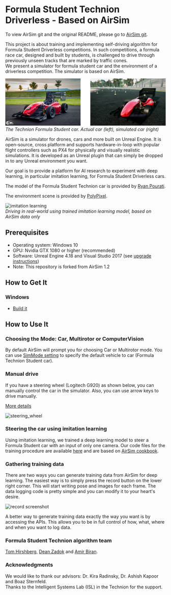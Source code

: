 # Formula Student Technion Driverless - Based on AirSim

To view AirSim git and the original README, please go to [AirSim git](https://github.com/Microsoft/AirSim).

This project is about training and implementing self-driving algorithm for Formula Student Driverless competitions. In such competitions, a formula race car, designed and built by students, is challenged to drive through previously unseen tracks that are marked by traffic cones.  
We present a simulator for formula student car and the environment of a driverless competition. The simulator is based on AirSim.  

![technion_formula_car](docs/images/technion_formula_car.png)  
*The Technion Formula Student car. Actual car (left), simulated car (right)*  

AirSim is a simulator for drones, cars and more built on Unreal Engine. It is open-source, cross platform and supports hardware-in-loop with popular flight controllers such as PX4 for physically and visually realistic simulations. It is developed as an Unreal plugin that can simply be dropped in to any Unreal environment you want.  

Our goal is to provide a platform for AI research to experiment with deep learning, in particular imitation learning, for Formula Student Driverless cars.  

The model of the Formula Student Technion car is provided by [Ryan Pourati](https://www.linkedin.com/in/ryanpo).

The environment scene is provided by [PolyPixel](https://www.polypixel3d.com/).

![imitation learning](docs/images/imitation_learning_real_example.gif)  
*Driving in real-world using trained imitation learning model, based on AirSim data only*  

## Prerequisites

* Operating system: Windows 10
* GPU: Nvidia GTX 1080 or higher (recommended)
* Software: Unreal Engine 4.18 and Visual Studio 2017 (see [upgrade instructions](docs/unreal_upgrade.md))
* Note: This repository is forked from AirSim 1.2

## How to Get It

### Windows
* [Build it](docs/build_FSTDriverless_windows.md)

## How to Use It

### Choosing the Mode: Car, Multirotor or ComputerVision
By default AirSim will prompt you for choosing Car or Multirotor mode. You can use [SimMode setting](docs/settings.md#simmode) to specify the default vehicle to car (Formula Technion Student car).

### Manual drive

If you have a steering wheel (Logitech G920) as shown below, you can manually control the car in the simulator. Also, you can use arrow keys to drive manually.

[More details](docs/steering_wheel_installation.md)

![steering_wheel](docs/images/steering_wheel.gif)

### Steering the car using imitation learning

Using imitation learning, we trained a deep learning model to steer a Formula Student car with an input of only one camera. Our code files for the training procedure are available [here](https://github.com/FSTDriverless/AirSim/tree/master/PythonClient/imitation_learning) and are based on [AirSim cookbook](https://github.com/Microsoft/AutonomousDrivingCookbook).


### Gathering training data

There are two ways you can generate training data from AirSim for deep learning. The easiest way is to simply press the record button on the lower right corner. This will start writing pose and images for each frame. The data logging code is pretty simple and you can modify it to your heart's desire.

![record screenshot](docs/images/record_data.png)

A better way to generate training data exactly the way you want is by accessing the APIs. This allows you to be in full control of how, what, where and when you want to log data. 

### Formula Student Technion algorithm team

[Tom Hirshberg](https://www.linkedin.com/in/tom-hirshberg-93935b16b/), [Dean Zadok](https://www.linkedin.com/in/dean-zadok-36886791/) and [Amir Biran](https://www.linkedin.com/in/amir-biran-199891125/).  

### Acknowledgments  

We would like to thank our advisors: Dr. Kira Radinsky, Dr. Ashish Kapoor and Boaz Sternfeld.  
Thanks to the Intelligent Systems Lab (ISL) in the Technion for the support.
